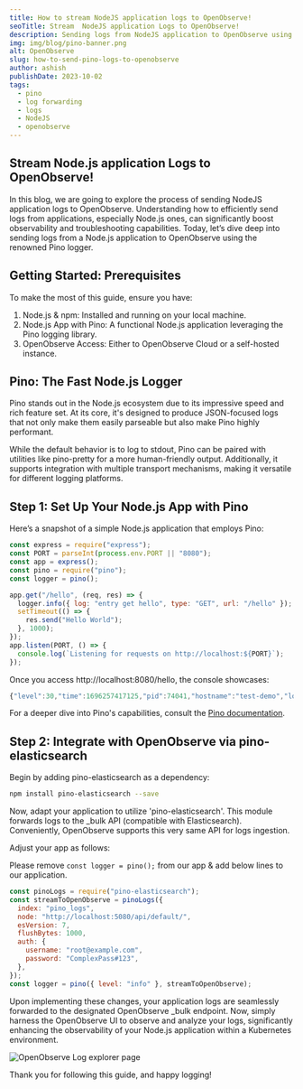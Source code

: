 ```yaml
---
title: How to stream NodeJS application logs to OpenObserve!
seoTitle: Stream  NodeJS application Logs to OpenObserve!
description: Sending logs from NodeJS application to OpenObserve using Pino is easy. This blog is a step by step guide to do that.
img: img/blog/pino-banner.png
alt: OpenObserve
slug: how-to-send-pino-logs-to-openobserve
author: ashish
publishDate: 2023-10-02
tags:
  - pino
  - log forwarding
  - logs
  - NodeJS
  - openobserve
---
```


## Stream Node.js application Logs to OpenObserve!

In this blog, we are going to explore the process of sending NodeJS application logs to OpenObserve. Understanding how to efficiently send logs from applications, especially Node.js ones, can significantly boost observability and troubleshooting capabilities. Today, let’s dive deep into sending logs from a Node.js application to OpenObserve using the renowned Pino logger.

## Getting Started: Prerequisites

To make the most of this guide, ensure you have:

1. Node.js & npm: Installed and running on your local machine.
2. Node.js App with Pino: A functional Node.js application leveraging the Pino logging library.
3. OpenObserve Access: Either to OpenObserve Cloud or a self-hosted instance.

## Pino: The Fast Node.js Logger

Pino stands out in the Node.js ecosystem due to its impressive speed and rich feature set. At its core, it's designed to produce JSON-focused logs that not only make them easily parseable but also make Pino highly performant.

While the default behavior is to log to stdout, Pino can be paired with utilities like pino-pretty for a more human-friendly output. Additionally, it supports integration with multiple transport mechanisms, making it versatile for different logging platforms.

## Step 1: Set Up Your Node.js App with Pino

Here’s a snapshot of a simple Node.js application that employs Pino:

```javascript
const express = require("express");
const PORT = parseInt(process.env.PORT || "8080");
const app = express();
const pino = require("pino");
const logger = pino();

app.get("/hello", (req, res) => {
  logger.info({ log: "entry get hello", type: "GET", url: "/hello" });
  setTimeout(() => {
    res.send("Hello World");
  }, 1000);
});
app.listen(PORT, () => {
  console.log(`Listening for requests on http://localhost:${PORT}`);
});
```

Once you access http://localhost:8080/hello, the console showcases:

```javascript
{"level":30,"time":1696257417125,"pid":74041,"hostname":"test-demo","log":"entry get hello","type":"GET","url":"/hello"}
```

For a deeper dive into Pino's capabilities, consult the [Pino documentation](https://getpino.io/#/).

## Step 2: Integrate with OpenObserve via pino-elasticsearch

Begin by adding pino-elasticsearch as a dependency:

```bash
npm install pino-elasticsearch --save
```

Now, adapt your application to utilize 'pino-elasticsearch'. This module forwards logs to the \_bulk API (compatible with Elasticsearch). Conveniently, OpenObserve supports this very same API for logs ingestion.

Adjust your app as follows:

Please remove `const logger = pino();` from our app & add below lines to our application.

```javascript
const pinoLogs = require("pino-elasticsearch");
const streamToOpenObserve = pinoLogs({
  index: "pino_logs",
  node: "http://localhost:5080/api/default/",
  esVersion: 7,
  flushBytes: 1000,
  auth: {
    username: "root@example.com",
    password: "ComplexPass#123",
  },
});
const logger = pino({ level: "info" }, streamToOpenObserve);
```

Upon implementing these changes, your application logs are seamlessly forwarded to the designated OpenObserve \_bulk endpoint. Now, simply harness the OpenObserve UI to observe and analyze your logs, significantly enhancing the observability of your Node.js application within a Kubernetes environment.

![OpenObserve Log explorer page](/img/blog/fluentbit/log_page.webp)

Thank you for following this guide, and happy logging!
